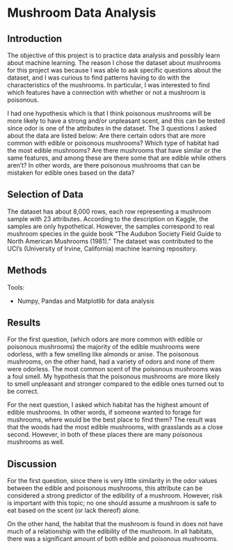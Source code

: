 # Mushroom Data Analysis

## Introduction

The objective of this project is to practice data analysis and possibly learn about machine learning. The reason I chose the dataset about mushrooms for this project was because I was able to ask specific questions about the dataset, and I was curious to find patterns having to do with the characteristics of the mushrooms. In particular, I was interested to find which features have a connection with whether or not a mushroom is poisonous. 

I had one hypothesis which is that I think poisonous mushrooms will be more likely to have a strong and/or unpleasant scent, and this can be tested since odor is one of the attributes in the dataset. The 3 questions I asked about the data are listed below:
Are there certain odors that are more common with edible or poisonous mushrooms? 
Which type of habitat had the most edible mushrooms? 
Are there mushrooms that have similar or the same features, and among these are there some that are edible while others aren’t? In other words, are there poisonous mushrooms that can be mistaken for edible ones based on the data?

## Selection of Data

The dataset has about 8,000 rows, each row representing a mushroom sample with 23 attributes. According to the description on Kaggle, the samples are only hypothetical. However, the samples correspond to real mushroom species in the guide book “The Audubon Society Field Guide to North American Mushrooms (1981).” The dataset was contributed to the UCI’s (University of Irvine, California) machine learning repository.

## Methods
Tools:
- Numpy, Pandas and Matplotlib for data analysis

## Results

For the first question, (which odors are more common with edible or poisonous mushrooms) the majority of the edible mushrooms were odorless, with a few smelling like almonds or anise. The poisonous mushrooms, on the other hand, had a variety of odors and none of them were odorless. The most common scent of the poisonous mushrooms was a foul smell. My hypothesis that the poisonous mushrooms are more likely to smell unpleasant and stronger compared to the edible ones turned out to be correct. 

For the next question, I asked which habitat has the highest amount of edible mushrooms. In other words, if someone wanted to forage for mushrooms, where would be the best place to find them? The result was that the woods had the most edible mushrooms, with grasslands as a close second. However, in both of these places there are many poisonous mushrooms as well.

## Discussion 

For the first question, since there is very little similarity in the odor values between the edible and poisonous mushrooms, this attribute can be considered a strong predictor of the edibility of a mushroom. However, risk is important with this topic; no one should assume a mushroom is safe to eat based on the scent (or lack thereof) alone.

On the other hand, the habitat that the mushroom is found in does not have much of a relationship with the edibility of the mushroom. In all habitats, there was a significant amount of both edible and poisonous mushrooms.
